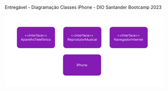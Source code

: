 Entregável - Diagramação Classes iPhone - DIO Santander Bootcamp 2023

![UML](https://github.com/vickats/dio-java-basico/blob/main/diagramacao-classes-iphone/src/assets/UML.png)
